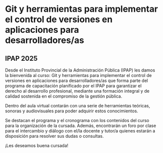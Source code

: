 # Git y herramientas para implementar el control de versiones en aplicaciones para desarrolladores/as
## IPAP 2025

Desde el Instituto Provincial de la Administración Pública (IPAP) les damos la bienvenida al curso: Git y herramientas para implementar el control de versiones en aplicaciones para desarrolladores/as que forma parte del programa de capacitación planificado por el IPAP para garantizar el derecho al desarrollo profesional, mediante una formación integral y de calidad sostenida en el compromiso de la gestión pública. 

Dentro del aula virtual contarán con una serie de herramientas teóricas, sonoras y audiovisuales para poder adquirir estos conocimientos. 

Se destacan el programa y el cronograma con los contenidos del curso para la organización de la cursada. Además, encontrarán un foro por clase para el intercambio y diálogo con el/la docente y tutor/a quienes estarán a disposición para resolver sus dudas o consultas. 

¡Les deseamos buena cursada!

